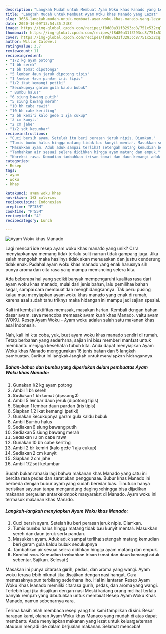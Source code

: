 ```yaml
---
description: "Langkah Mudah untuk Membuat Ayam Woku khas Manado yang Lezat"
title: "Langkah Mudah untuk Membuat Ayam Woku khas Manado yang Lezat"
slug: 3656-langkah-mudah-untuk-membuat-ayam-woku-khas-manado-yang-lezat
date: 2020-10-09T13:54:35.218Z
image: https://img-global.cpcdn.com/recipes/f8d80a31f3293cc8/751x532cq70/ayam-woku-khas-manado-foto-resep-utama.jpg
thumbnail: https://img-global.cpcdn.com/recipes/f8d80a31f3293cc8/751x532cq70/ayam-woku-khas-manado-foto-resep-utama.jpg
cover: https://img-global.cpcdn.com/recipes/f8d80a31f3293cc8/751x532cq70/ayam-woku-khas-manado-foto-resep-utama.jpg
author: Willie Caldwell
ratingvalue: 3.7
reviewcount: 11
recipeingredient:
- "1/2 kg ayam potong"
- "1 bh sereh"
- "1 bh tomat dipotong2"
- "5 lembar daun jeruk dipotong tipis"
- "1 lembar daun pandan iris tipis"
- "1/2 ikat kemangi petiki"
- "Secukupnya garam gula kaldu bubuk"
- " Bumbu halus"
- "6 siung bawang putih"
- "5 siung bawang merah"
- "10 bh cabe rawit"
- "10 bh cabe keriting"
- "2 bh kemiri kalo gede 1 aja cukup"
- "2 cm kunyit"
- "2 cm jahe"
- "1/2 sdt ketumbar"
recipeinstructions:
- "Cuci bersih ayam. Setelah itu beri perasan jeruk nipis. Diamkan."
- "Tumis bumbu halus hingga matang tidak bau kunyit mentah. Masukkan sereh dan daun jeruk serta pandan."
- "Masukkan ayam. Aduk aduk sampai terlihat setengah matang kemudian beri garam gula kaldu bubuk secukupnya"
- "Tambahkan air sesuai selera didihkan hingga ayam matang dan empuk."
- "Koreksi rasa. Kemudian tambahkan irisan tomat dan daun kemangi aduk sebentar. Sajikan. Selesai :)"
categories:
- Resep
tags:
- ayam
- woku
- khas

katakunci: ayam woku khas 
nutrition: 103 calories
recipecuisine: Indonesian
preptime: "PT33M"
cooktime: "PT55M"
recipeyield: "4"
recipecategory: Lunch

---
```



![Ayam Woku khas Manado](https://img-global.cpcdn.com/recipes/f8d80a31f3293cc8/751x532cq70/ayam-woku-khas-manado-foto-resep-utama.jpg)

Lagi mencari ide resep ayam woku khas manado yang unik? Cara menyiapkannya memang tidak terlalu sulit namun tidak gampang juga. Jika salah mengolah maka hasilnya tidak akan memuaskan dan justru cenderung tidak enak. Padahal ayam woku khas manado yang enak harusnya sih punya aroma dan cita rasa yang mampu memancing selera kita.

Ada beberapa hal yang sedikit banyak mempengaruhi kualitas rasa dari ayam woku khas manado, mulai dari jenis bahan, lalu pemilihan bahan segar, sampai cara membuat dan menghidangkannya. Tak perlu pusing kalau mau menyiapkan ayam woku khas manado yang enak di rumah, karena asal sudah tahu triknya maka hidangan ini mampu jadi sajian spesial.

Kali ini kembali aktifitas memasak, masakan harian. Kembali dengan bahan dasar ayam, saya mencoba memasak ayam kuah khas Manado, yaitu ayam WOKU. Resep Ayam Woku - Ayam woku adalah salah satu makanan khas asal Indonesia.


Nah, kali ini kita coba, yuk, buat ayam woku khas manado sendiri di rumah. Tetap berbahan yang sederhana, sajian ini bisa memberi manfaat untuk membantu menjaga kesehatan tubuh kita. Anda dapat menyiapkan Ayam Woku khas Manado menggunakan 16 jenis bahan dan 5 langkah pembuatan. Berikut ini langkah-langkah untuk menyiapkan hidangannya.

<!--inarticleads1-->

##### Bahan-bahan dan bumbu yang diperlukan dalam pembuatan Ayam Woku khas Manado:

1. Gunakan 1/2 kg ayam potong
1. Ambil 1 bh sereh
1. Sediakan 1 bh tomat (dipotong2)
1. Ambil 5 lembar daun jeruk (dipotong tipis)
1. Siapkan 1 lembar daun pandan (iris tipis)
1. Siapkan 1/2 ikat kemangi (petiki)
1. Gunakan Secukupnya garam gula kaldu bubuk
1. Ambil  Bumbu halus
1. Sediakan 6 siung bawang putih
1. Sediakan 5 siung bawang merah
1. Sediakan 10 bh cabe rawit
1. Gunakan 10 bh cabe keriting
1. Ambil 2 bh kemiri (kalo gede 1 aja cukup)
1. Sediakan 2 cm kunyit
1. Siapkan 2 cm jahe
1. Ambil 1/2 sdt ketumbar


Sudah bukan rahasia lagi bahwa makanan khas Manado yang satu ini bercita rasa pedas dan sarat akan penggunaan. Bubur khas Manado ini berbeda dengan bubur ayam yang sudah beredar luas. Tinutuan hanya berisikan sayuran tanpa mengandung daging sehingga bisa dijadikan makanan pergaulan antarkelompok masyarakat di Manado. Ayam woku ini termasuk makanan khas Manado. 

<!--inarticleads2-->

##### Langkah-langkah menyiapkan Ayam Woku khas Manado:

1. Cuci bersih ayam. Setelah itu beri perasan jeruk nipis. Diamkan.
1. Tumis bumbu halus hingga matang tidak bau kunyit mentah. Masukkan sereh dan daun jeruk serta pandan.
1. Masukkan ayam. Aduk aduk sampai terlihat setengah matang kemudian beri garam gula kaldu bubuk secukupnya
1. Tambahkan air sesuai selera didihkan hingga ayam matang dan empuk.
1. Koreksi rasa. Kemudian tambahkan irisan tomat dan daun kemangi aduk sebentar. Sajikan. Selesai :)


Masakan ini punya citarasa gurih, pedas, dan aroma yang wangi. Ayam woku terasa lebih nikmat jika disajikan dengan nasi hangat. Cara memasaknya pun terbilang sederhana lho. Hal ini lantaran Resep Ayam Woku Khas Manado memiliki citarasa gurih, pedas, dan aroma yang wangi. Terlebih lagi jika disajikan dengan nasi Meski kadang orang melihat terlalu banyak rempah yang dibutuhkan untuk membuat Resep Ayam Woku Khas Manado, namun sebenarnya cara. 

Terima kasih telah membaca resep yang tim kami tampilkan di sini. Besar harapan kami, olahan Ayam Woku khas Manado yang mudah di atas dapat membantu Anda menyiapkan makanan yang lezat untuk keluarga/teman ataupun menjadi ide dalam berjualan makanan. Selamat mencoba!
